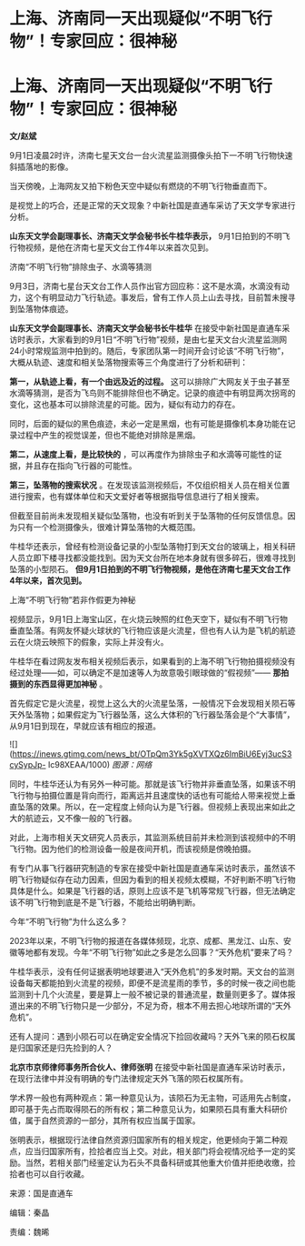 # 上海、济南同一天出现疑似“不明飞行物”！专家回应：很神秘

# 上海、济南同一天出现疑似“不明飞行物”！专家回应：很神秘

**文/赵斌**

9月1日凌晨2时许，济南七星天文台一台火流星监测摄像头拍下一不明飞行物快速斜插落地的影像。

当天傍晚，上海网友又拍下粉色天空中疑似有燃烧的不明飞行物垂直而下。

是视觉上的巧合，还是正常的天文现象？中新社国是直通车采访了天文学专家进行分析。

**山东天文学会副理事长、济南天文学会秘书长牛桂华表示，** 9月1日拍到的不明飞行物视频，是他在济南七星天文台工作4年以来首次见到。

济南“不明飞行物”排除虫子、水滴等猜测

9月3日，济南七星台天文台工作人员作出官方回应称：这不是水滴，水滴没有动力，这个有明显动力飞行轨迹。事发后，曾有工作人员上山去寻找，目前暂未搜寻到坠落物体痕迹。

**山东天文学会副理事长、济南天文学会秘书长牛桂华**
在接受中新社国是直通车采访时表示，大家看到的9月1日“不明飞行物”视频，是由七星天文台火流星监测网24小时常规监测中拍到的。随后，专家团队第一时间开会讨论该“不明飞行物”，大概从轨迹、速度和相关坠落物搜索等三个角度进行了分析和研判：

**第一，从轨迹上看，有一个由远及近的过程。**
这可以排除广大网友关于虫子甚至水滴等猜测，是否为飞鸟则不能排除但也不确定。记录的痕迹中有明显两次拐弯的变化，这也基本可以排除流星的可能。因为，疑似有动力的存在。

同时，后面的疑似的黑色痕迹，未必一定是黑烟，也有可能是摄像机本身功能在记录过程中产生的视觉误差，但也不能绝对排除是黑烟。

**第二，从速度上看，是比较快的** ，可以再度作为排除虫子和水滴等可能性的证据，并且存在指向飞行器的可能性。

**第三，坠落物的搜索状况** 。在发现该监测视频后，不仅组织相关人员在相关位置进行搜索，也有媒体单位和天文爱好者等根据指导信息进行了相关搜索。

但截至目前尚未发现相关疑似坠落物，也没有听到关于坠落物的任何反馈信息。因为只有一个检测摄像头，很难计算坠落物的大概范围。

牛桂华还表示，曾经有检测设备记录的小型坠落物打到天文台的玻璃上，相关科研人员立即下楼寻找都没能找到。因为天文台所在地本身就有很多碎石，很难寻找到坠落的小型陨石。
**但9月1日拍到的不明飞行物视频，是他在济南七星天文台工作4年以来，首次见到。**

上海“不明飞行物”若非作假更为神秘

视频显示，9月1日上海宝山区，在火烧云映照的红色天空下，疑似有不明飞行物垂直坠落。有网友怀疑火球状的飞行物应该是火流星，但也有人认为是飞机的航迹云在火烧云映照下的假象，实际上并没有火。

牛桂华在看过网友发布相关视频后表示，如果看到的上海不明飞行物拍摄视频没有经过处理——如，可以确定不是加速等人为故意吸引眼球做的“假视频”——
**那拍摄到的东西显得更加神秘** 。

首先假定它是火流星，视觉上这么大的火流星坠落，一般情况下会发现相关陨石等天外坠落物；如果假定为飞行器坠落，这么大体积的飞行器坠落会是个“大事情”，从9月1日到现在，早就应该有相应的报道。

![](https://inews.gtimg.com/news_bt/OTpQm3Yk5gXVTXQz6ImBiU6Eyj3ucS3cySypJp-
Ic98XEAA/1000) _图源：网络_

同时，牛桂华还认为有另外一种可能。那就是该飞行物并非垂直坠落，如果该不明飞行物与拍摄位置是背向而行，距离远并且速度快的话也有可能给人带来视觉上垂直坠落的效果。所以，在一定程度上倾向认为是飞行器。但视频上表现出来如此之大的航迹云，又不像一般的飞行器。

对此，上海市相关天文研究人员表示，其监测系统目前并未检测到该视频中的不明飞行物。因为他们的检测设备一般是夜间开机，而该视频是傍晚拍摄。

有专门从事飞行器研究制造的专家在接受中新社国是直通车采访时表示，虽然该不明飞行物疑似存在动力因素，但因为看到的相关视频太模糊，不好判断不明飞行物具体是什么。如果是飞行器的话，原则上应该不是飞机等常规飞行器，但无法确定该不明飞行物到底是不是飞行器，不能给出明确判断。

今年“不明飞行物”为什么这么多？

2023年以来，不明飞行物的报道在各媒体频现，北京、成都、黑龙江、山东、安徽等地都有发现。今年“不明飞行物”如此之多是怎么回事？“天外危机”要来了吗？

牛桂华表示，没有任何证据表明地球要进入“天外危机”的多发时期。天文台的监测设备每天都能拍到火流星的视频，即便不是流星雨的季节，多的时候一夜之间也能监测到十几个火流星，要是算上一般不被记录的普通流星，数量则更多了。媒体报道出来的不明飞行物只是一少部分，不足为奇，根本不用去担心地球所谓的“天外危机”。

还有人提问：遇到小陨石可以在确定安全情况下捡回收藏吗？天外飞来的陨石权属是归国家还是归先捡到的人？

**北京市京师律师事务所合伙人、律师张明** 在接受中新社国是直通车采访时表示，在现行法律中并没有明确的专门法律规定天外飞落的陨石权属所有。

学术界一般也有两种观点：第一种意见认为，该陨石为无主物，可适用先占制度，即可基于先占而取得陨石的所有权；第二种意见认为，如果陨石具有重大科研价值，属于自然资源的一部分，其所有权应当属于国家。

张明表示，根据现行法律自然资源归国家所有的相关规定，他更倾向于第二种观点，应当归国家所有，捡拾者应当上交。对此，相关部门将会视情况给予一定的奖励。当然，若相关部门经鉴定认为石头不具备科研或其他重大价值并拒绝收缴，捡拾者也可以自行收藏。

来源：国是直通车

编辑：秦晶

责编：魏晞

